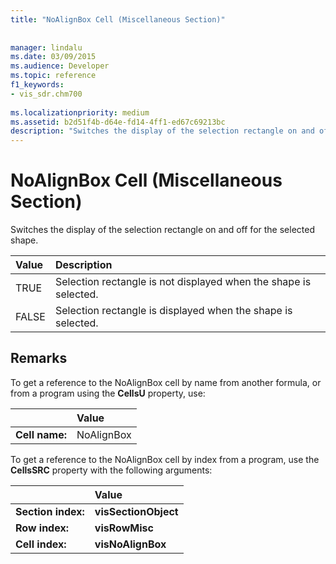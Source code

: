 ```yaml
---
title: "NoAlignBox Cell (Miscellaneous Section)"
 
 
manager: lindalu
ms.date: 03/09/2015
ms.audience: Developer
ms.topic: reference
f1_keywords:
- vis_sdr.chm700
 
ms.localizationpriority: medium
ms.assetid: b2d51f4b-d64e-fd14-4ff1-ed67c69213bc
description: "Switches the display of the selection rectangle on and off for the selected shape."
---
```


# NoAlignBox Cell (Miscellaneous Section)

Switches the display of the selection rectangle on and off for the selected shape.
  
|**Value**|**Description**|
|:-----|:-----|
| TRUE  <br/> | Selection rectangle is not displayed when the shape is selected. |
| FALSE  <br/> | Selection rectangle is displayed when the shape is selected. |
   
## Remarks

To get a reference to the NoAlignBox cell by name from another formula, or from a program using the **CellsU** property, use: 
  
||Value |
|:-----|:-----|
| **Cell name:**  <br/> | NoAlignBox  <br/> |
   
To get a reference to the NoAlignBox cell by index from a program, use the **CellsSRC** property with the following arguments: 
  
||Value |
|:-----|:-----|
| **Section index:**  <br/> |**visSectionObject** <br/> |
| **Row index:**  <br/> |**visRowMisc** <br/> |
| **Cell index:**  <br/> |**visNoAlignBox** <br/> |
   

